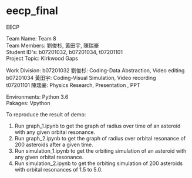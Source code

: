 # eecp_final
EECP 

Team Name: Team 8  
Team Members: 劉俊杉, 黃田宇, 陳瑞豪  
Student ID's: b07201032, b07201034, t07201101  
Project Topic: Kirkwood Gaps  

Work Division:
b07201032 劉俊杉: Coding-Data Abstraction, Video editing  
b07201034 黃田宇: Coding-Visual Simulation, Video recording  
t07201101 陳瑞豪: Physics Research, Presentation , PPT   

Environments: Python 3.6  
Pakages: Vpython  

To reproduce the result of demo:
1. Run graph_1.ipynb to get the graph of radius over time of an asteroid with any given orbital resonance.
2. Run graph_2.ipynb to get the graph of radius over orbital resonance of 200 asteroids after a given time.
3. Run simulation_1.ipynb to get the orbiting simulation of an asteroid with any given orbital resonance.
4. Run simulation_2.ipynb to get the orbiting simulation of 200 asteroids with orbital resonances of 1.5 to 5.0.


